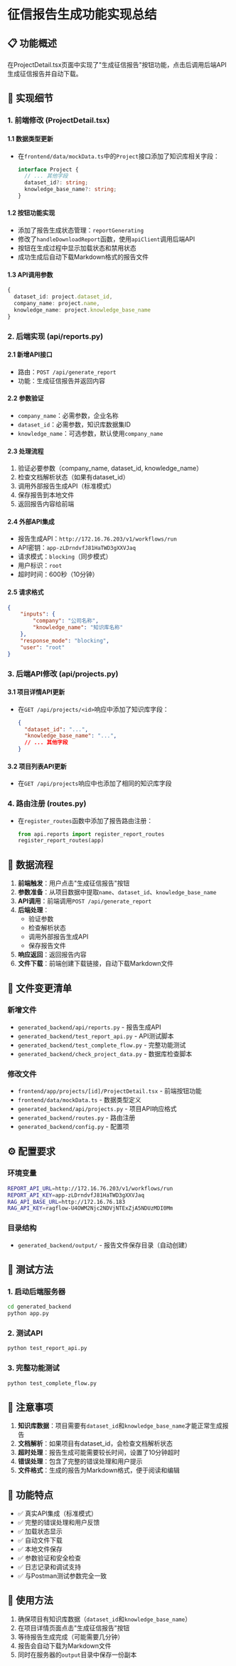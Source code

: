 # 征信报告生成功能实现总结

## 📋 功能概述

在ProjectDetail.tsx页面中实现了"生成征信报告"按钮功能，点击后调用后端API生成征信报告并自动下载。

## 🔧 实现细节

### 1. 前端修改 (ProjectDetail.tsx)

#### 1.1 数据类型更新
- 在`frontend/data/mockData.ts`中的`Project`接口添加了知识库相关字段：
  ```typescript
  interface Project {
    // ... 其他字段
    dataset_id?: string;
    knowledge_base_name?: string;
  }
  ```

#### 1.2 按钮功能实现
- 添加了报告生成状态管理：`reportGenerating`
- 修改了`handleDownloadReport`函数，使用`apiClient`调用后端API
- 按钮在生成过程中显示加载状态和禁用状态
- 成功生成后自动下载Markdown格式的报告文件

#### 1.3 API调用参数
```typescript
{
  dataset_id: project.dataset_id,
  company_name: project.name,
  knowledge_name: project.knowledge_base_name
}
```

### 2. 后端实现 (api/reports.py)

#### 2.1 新增API接口
- 路由：`POST /api/generate_report`
- 功能：生成征信报告并返回内容

#### 2.2 参数验证
- `company_name`：必需参数，企业名称
- `dataset_id`：必需参数，知识库数据集ID
- `knowledge_name`：可选参数，默认使用`company_name`

#### 2.3 处理流程
1. 验证必要参数（company_name, dataset_id, knowledge_name）
2. 检查文档解析状态（如果有dataset_id）
3. 调用外部报告生成API（标准模式）
4. 保存报告到本地文件
5. 返回报告内容给前端

#### 2.4 外部API集成
- 报告生成API：`http://172.16.76.203/v1/workflows/run`
- API密钥：`app-zLDrndvfJ81HaTWD3gXXVJaq`
- 请求模式：`blocking`（同步模式）
- 用户标识：`root`
- 超时时间：600秒（10分钟）

#### 2.5 请求格式
```json
{
    "inputs": {
        "company": "公司名称",
        "knowledge_name": "知识库名称"
    },
    "response_mode": "blocking",
    "user": "root"
}
```

### 3. 后端API修改 (api/projects.py)

#### 3.1 项目详情API更新
- 在`GET /api/projects/<id>`响应中添加了知识库字段：
  ```json
  {
    "dataset_id": "...",
    "knowledge_base_name": "...",
    // ... 其他字段
  }
  ```

#### 3.2 项目列表API更新
- 在`GET /api/projects`响应中也添加了相同的知识库字段

### 4. 路由注册 (routes.py)

- 在`register_routes`函数中添加了报告路由注册：
  ```python
  from api.reports import register_report_routes
  register_report_routes(app)
  ```

## 🔄 数据流程

1. **前端触发**：用户点击"生成征信报告"按钮
2. **参数准备**：从项目数据中提取`name`、`dataset_id`、`knowledge_base_name`
3. **API调用**：前端调用`POST /api/generate_report`
4. **后端处理**：
   - 验证参数
   - 检查解析状态
   - 调用外部报告生成API
   - 保存报告文件
5. **响应返回**：返回报告内容
6. **文件下载**：前端创建下载链接，自动下载Markdown文件

## 📁 文件变更清单

### 新增文件
- `generated_backend/api/reports.py` - 报告生成API
- `generated_backend/test_report_api.py` - API测试脚本
- `generated_backend/test_complete_flow.py` - 完整功能测试
- `generated_backend/check_project_data.py` - 数据库检查脚本

### 修改文件
- `frontend/app/projects/[id]/ProjectDetail.tsx` - 前端按钮功能
- `frontend/data/mockData.ts` - 数据类型定义
- `generated_backend/api/projects.py` - 项目API响应格式
- `generated_backend/routes.py` - 路由注册
- `generated_backend/config.py` - 配置项

## ⚙️ 配置要求

### 环境变量
```bash
REPORT_API_URL=http://172.16.76.203/v1/workflows/run
REPORT_API_KEY=app-zLDrndvfJ81HaTWD3gXXVJaq
RAG_API_BASE_URL=http://172.16.76.183
RAG_API_KEY=ragflow-U4OWM2Njc2NDVjNTExZjA5NDUzMDI0Mm
```

### 目录结构
- `generated_backend/output/` - 报告文件保存目录（自动创建）

## 🧪 测试方法

### 1. 启动后端服务器
```bash
cd generated_backend
python app.py
```

### 2. 测试API
```bash
python test_report_api.py
```

### 3. 完整功能测试
```bash
python test_complete_flow.py
```

## 📝 注意事项

1. **知识库数据**：项目需要有`dataset_id`和`knowledge_base_name`才能正常生成报告
2. **文档解析**：如果项目有dataset_id，会检查文档解析状态
3. **超时处理**：报告生成可能需要较长时间，设置了10分钟超时
4. **错误处理**：包含了完整的错误处理和用户提示
5. **文件格式**：生成的报告为Markdown格式，便于阅读和编辑

## 🎯 功能特点

- ✅ 真实API集成（标准模式）
- ✅ 完整的错误处理和用户反馈
- ✅ 加载状态显示
- ✅ 自动文件下载
- ✅ 本地文件保存
- ✅ 参数验证和安全检查
- ✅ 日志记录和调试支持
- ✅ 与Postman测试参数完全一致

## 🚀 使用方法

1. 确保项目有知识库数据（`dataset_id`和`knowledge_base_name`）
2. 在项目详情页面点击"生成征信报告"按钮
3. 等待报告生成完成（可能需要几分钟）
4. 报告会自动下载为Markdown文件
5. 同时在服务器的`output`目录中保存一份副本
